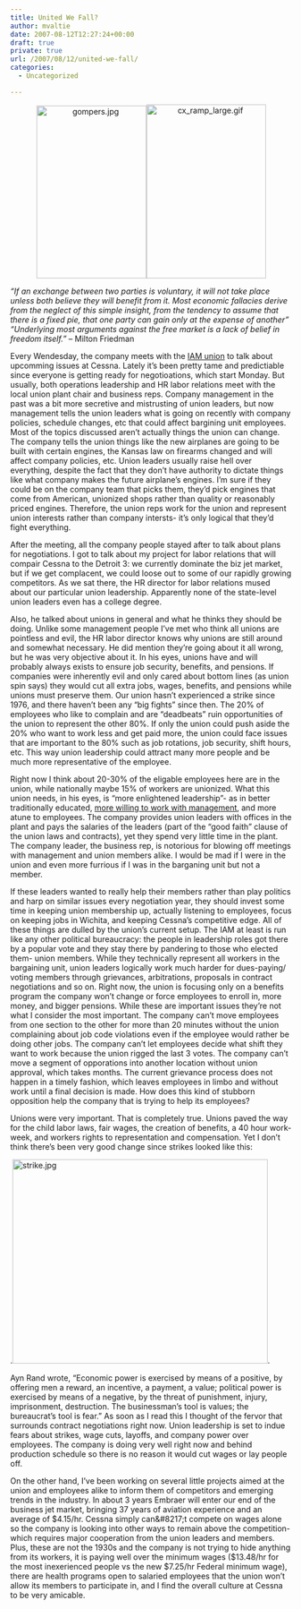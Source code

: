 ```yaml
---
title: United We Fall?
author: mvaltie
date: 2007-08-12T12:27:24+00:00
draft: true
private: true
url: /2007/08/12/united-we-fall/
categories:
  - Uncategorized

---
```

<p style="text-align:center;">
  <img width="247" src="http://margaretvaltie.files.wordpress.com/2007/08/gompers.jpg" alt="gompers.jpg" height="390" style="width:197px;height:309px;" /><img width="260" src="http://margaretvaltie.files.wordpress.com/2007/08/cx_ramp_large.gif" alt="cx_ramp_large.gif" height="445" style="width:214px;height:311px;" />
</p>

_&#8220;If an exchange between two parties is voluntary, it will not take place unless both believe they will benefit from it. Most economic fallacies derive from the neglect of this simple insight, from the tendency to assume that there is a fixed pie, that one party can gain only at the expense of another&#8221;  
&#8220;Underlying most arguments against the free market is a lack of belief in freedom itself.&#8221;_ &#8211; Milton Friedman

Every Wendesday, the company meets with the [IAM union][1] to talk about upcomming issues at Cessna. Lately it&#8217;s been pretty tame and predictiable since everyone is getting ready for negotioations, which start Monday. But usually, both operations leadership and HR labor relations meet with the local union plant chair and business reps. Company management in the past was a bit more secretive and mistrusting of union leaders, but now management tells the union leaders what is going on recently with company policies, schedule changes, etc that could affect bargining unit employees. Most of the topics discussed aren&#8217;t actually things the union can change. The company tells the union things like the new airplanes are going to be built with certain engines, the Kansas law on firearms changed and will affect company policies, etc. Union leaders usually raise hell over everything, despite the fact that they don&#8217;t have authority to dictate things like what company makes the future airplane&#8217;s engines. I&#8217;m sure if they could be on the company team that picks them, they&#8217;d pick engines that come from American, unionized shops rather than quality or reasonably priced engines. Therefore, the union reps work for the union and represent union interests rather than company intersts- it&#8217;s only logical that they&#8217;d fight everything.

After the meeting, all the company people stayed after to talk about plans for negotiations. I got to talk about my project for labor relations that will compair Cessna to the Detroit 3: we currently dominate the biz jet market, but if we get complacent, we could loose out to some of our rapidly growing competitors. As we sat there, the HR director for labor relations mused about our particular union leadership. Apparently none of the state-level union leaders even has a college degree.

Also, he talked about unions in general and what he thinks they should be doing. Unlike some management people I&#8217;ve met who think all unions are pointless and evil, the HR labor director knows why unions are still around and somewhat necessary. He did mention they&#8217;re going about it all wrong, but he was very objective about it. In his eyes, unions have and will probably always exists to ensure job security, benefits, and pensions. If companies were inherently evil and only cared about bottom lines (as union spin says) they would cut all extra jobs, wages, benefits, and pensions while unions must preserve them. Our union hasn&#8217;t experienced a strike since 1976, and there haven&#8217;t been any &#8220;big fights&#8221; since then. The 20% of employees who like to complain and are &#8220;deadbeats&#8221; ruin opportunities of the union to represent the other 80%. If only the union could push aside the 20% who want to work less and get paid more, the union could face issues that are important to the 80% such as job rotations, job security, shift hours, etc. This way union leadership could attract many more people and be much more representative of the employee.

Right now I think about 20-30% of the eligable employees here are in the union, while nationally maybe 15% of workers are unionized. What this union needs, in his eyes, is &#8220;more enlightened leadership&#8221;- as in better traditionally educated, [more willing to work with management][2], and more atune to employees. The company provides union leaders with offices in the plant and pays the salaries of the leaders (part of the &#8220;good faith&#8221; clause of the union laws and contracts), yet they spend very little time in the plant. The company leader, the business rep, is notorious for blowing off meetings with management and union members alike. I would be mad if I were in the union and even more furrious if I was in the barganing unit but not a member.

If these leaders wanted to really help their members rather than play politics and harp on similar issues every negotiation year, they should invest some time in keeping union membership up, actually listening to employees, focus on keeping jobs in Wichita, and keeping Cessna&#8217;s competitive edge. All of these things are dulled by the union&#8217;s current setup. The IAM at least is run like any other political bureaucracy: the people in leadership roles got there by a popular vote and they stay there by pandering to those who elected them- union members. While they technically represent all workers in the bargaining unit, union leaders logically work much harder for dues-paying/ voting members through grievances, arbitrations, proposals in contract negotiations and so on. Right now, the union is focusing only on a benefits program the company won&#8217;t change or force employees to enroll in, more money, and bigger pensions. While these are important issues they&#8217;re not what I consider the most important. The company can&#8217;t move employees from one section to the other for more than 20 minutes without the union complaining about job code violations even if the employee would rather be doing other jobs. The company can&#8217;t let employees decide what shift they want to work because the union rigged the last 3 votes. The company can&#8217;t move a segment of opporations into another location without union approval, which takes months. The current grievance process does not happen in a timely fashion, which leaves employees in limbo and without work until a final decision is made. How does this kind of stubborn opposition help the company that is trying to help its employees?

Unions were very important. That is completely true. Unions paved the way for the child labor laws, fair wages, the creation of benefits, a 40 hour work-week, and workers rights to representation and compensation. Yet I don&#8217;t think there&#8217;s been very good change since strikes looked like this:

.<img width="457" src="http://margaretvaltie.files.wordpress.com/2007/08/strike.jpg" alt="strike.jpg" height="365" />.

Ayn Rand wrote, &#8220;Economic power is exercised by means of a positive, by offering men a reward, an incentive, a payment, a value; political power is exercised by means of a negative, by the threat of punishment, injury, imprisonment, destruction. The businessman&#8217;s tool is values; the bureaucrat&#8217;s tool is fear.&#8221; As soon as I read this I thought of the fervor that surrounds contract negotiations right now. Union leadership is set to indue fears about strikes, wage cuts, layoffs, and company power over employees. The company is doing very well right now and behind production schedule so there is no reason it would cut wages or lay people off.

On the other hand, I&#8217;ve been working on several little projects aimed at the union and employees alike to inform them of competitors and emerging trends in the industry. In about 3 years Embraer will enter our end of the business jet market, bringing 37 years of aviation experience and an average of $4.15/hr. Cessna simply can&#8217;t compete on wages alone so the company is looking into other ways to remain above the competition- which requires major cooperation from the union leaders and members. Plus, these are not the 1930s and the company is not trying to hide anything from its workers, it is paying well over the minimum wages ($13.48/hr for the most inexerienced people vs the new $7.25/hr Federal minimum wage), there are health programs open to salaried employees that the union won&#8217;t allow its members to participate in, and I find the overall culture at Cessna to be very amicable.

 [1]: http://www.d70iam.org/
 [2]: http://www.goiam.org/content.cfm?cid=320